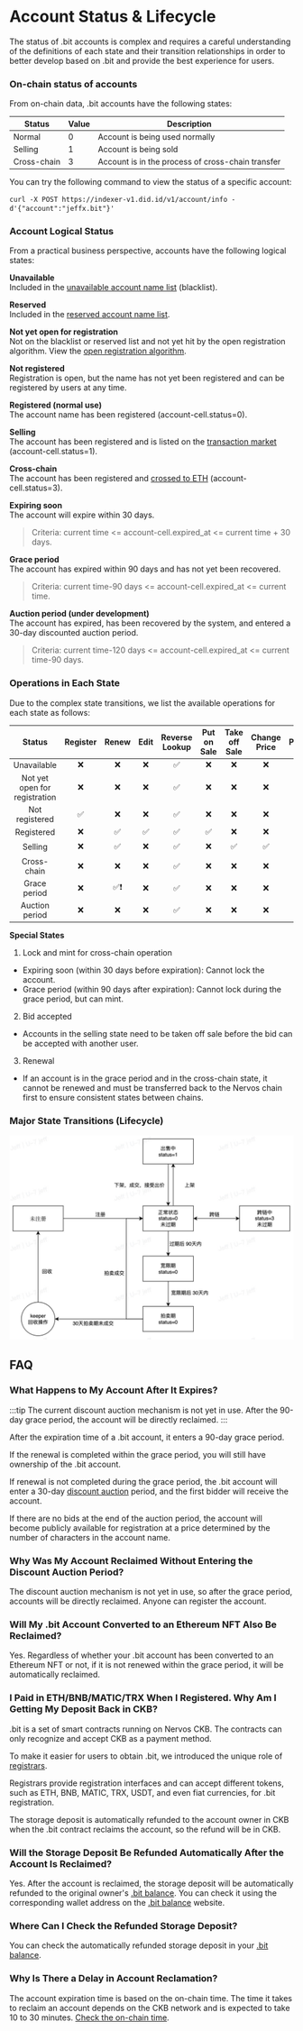 # Account Status & Lifecycle
The status of .bit accounts is complex and requires a careful understanding of the definitions of each state and their transition relationships in order to better develop based on .bit and provide the best experience for users.

### On-chain status of accounts
From on-chain data, .bit accounts have the following states:

| Status      | Value | Description                                       |
|-------------|-------|---------------------------------------------------|
| Normal      | 0     | Account is being used normally                    |
| Selling     | 1     | Account is being sold                             |
| Cross-chain | 3     | Account is in the process of cross-chain transfer |

You can try the following command to view the status of a specific account:

```shell
curl -X POST https://indexer-v1.did.id/v1/account/info -d'{"account":"jeffx.bit"}'
```

### Account Logical Status
From a practical business perspective, accounts have the following logical states:

**Unavailable**  
Included in the [unavailable account name list](https://github.com/dotbitHQ/cell-data-generator/blob/master/data/unavailable_account_hashes.txt) (blacklist).

**Reserved**  
Included in the [reserved account name list](https://github.com/dotbitHQ/cell-data-generator/blob/master/data/reserved_accounts.txt).

**Not yet open for registration**  
Not on the blacklist or reserved list and not yet hit by the open registration algorithm. View the [open registration algorithm](../register-das/open-registration-rules.md).

**Not registered**  
Registration is open, but the name has not yet been registered and can be registered by users at any time.

**Registered (normal use)**  
The account name has been registered (account-cell.status=0).

**Selling**  
The account has been registered and is listed on the [transaction market](https://did.top/) (account-cell.status=1).

**Cross-chain**  
The account has been registered and [crossed to ETH](./eth-nft.md) (account-cell.status=3).

**Expiring soon**  
The account will expire within 30 days.
> Criteria: current time <= account-cell.expired_at <= current time + 30 days.

**Grace period**  
The account has expired within 90 days and has not yet been recovered.
> Criteria: current time-90 days <= account-cell.expired_at <= current time.

**Auction period (under development)**  
The account has expired, has been recovered by the system, and entered a 30-day discounted auction period.
> Criteria: current time-120 days <= account-cell.expired_at <= current time-90 days.

### Operations in Each State
Due to the complex state transitions, we list the available operations for each state as follows:

|            Status             | Register | Renew | Edit | Reverse Lookup | Put on Sale | Take off Sale | Change Price | Purchase | Bid | Modify Bid | Bid Accepted |
|:-----------------------------:|:--------:|:-----:|:----:|:--------------:|:-----------:|:-------------:|:------------:|:--------:|:---:|:----------:|:------------:|
|          Unavailable          |    ❌     |   ❌   |  ❌   |       ✅        |      ❌      |       ❌       |      ❌       |    ❌     |  ✅  |     ✅      |      ❌       |
| Not yet open for registration |    ❌     |   ❌   |  ❌   |       ✅        |      ❌      |       ❌       |      ❌       |    ❌     |  ✅  |     ✅      |      ❌       |
|        Not registered         |    ✅     |   ❌   |  ❌   |       ✅        |      ❌      |       ❌       |      ❌       |    ❌     |  ✅  |     ✅      |      ❌       |
|          Registered           |    ❌     |   ✅   |  ✅   |       ✅        |      ✅      |       ❌       |      ❌       |    ❌     |  ✅  |     ✅      |      ✅       |
|            Selling            |    ❌     |   ✅   |  ❌   |       ✅        |      ❌      |       ✅       |      ✅       |    ✅     |  ✅  |     ✅      |      ❌❗      |
|          Cross-chain          |    ❌     |   ❌   |  ❌   |       ✅        |      ❌      |       ❌       |      ❌       |    ❌     |  ✅  |     ✅      |      ❌       |
|         Grace period          |    ❌     |  ✅❗   |  ❌   |       ✅        |      ❌      |       ❌       |      ❌       |    ❌     |  ✅  |     ✅      |      ❌       |
|        Auction period         |    ❌     |   ❌   |  ❌   |       ✅        |      ❌      |       ❌       |      ❌       |    ❌     |  ✅  |     ✅      |      ❌       |

**Special States**
1. Lock and mint for cross-chain operation
- Expiring soon (within 30 days before expiration): Cannot lock the account.
- Grace period (within 90 days after expiration): Cannot lock during the grace period, but can mint.
2. Bid accepted
- Accounts in the selling state need to be taken off sale before the bid can be accepted with another user.
3. Renewal
- If an account is in the grace period and in the cross-chain state, it cannot be renewed and must be transferred back to the Nervos chain first to ensure consistent states between chains.

### Major State Transitions (Lifecycle)
![State Transitions](./image-lifecycle.jpg)

## FAQ

### What Happens to My Account After It Expires?

:::tip
The current discount auction mechanism is not yet in use. After the 90-day grace period, the account will be directly reclaimed.
:::

After the expiration time of a .bit account, it enters a 90-day grace period.

If the renewal is completed within the grace period, you will still have ownership of the .bit account.

If renewal is not completed during the grace period, the .bit account will enter a 30-day [discount auction](https://en.wikipedia.org/wiki/Reverse_auction) period, and the first bidder will receive the account.

If there are no bids at the end of the auction period, the account will become publicly available for registration at a price determined by the number of characters in the account name.

### Why Was My Account Reclaimed Without Entering the Discount Auction Period?

The discount auction mechanism is not yet in use, so after the grace period, accounts will be directly reclaimed. Anyone can register the account.

### Will My .bit Account Converted to an Ethereum NFT Also Be Reclaimed?

Yes. Regardless of whether your .bit account has been converted to an Ethereum NFT or not, if it is not renewed within the grace period, it will be automatically reclaimed.

### I Paid in ETH/BNB/MATIC/TRX When I Registered. Why Am I Getting My Deposit Back in CKB?

.bit is a set of smart contracts running on Nervos CKB. The contracts can only recognize and accept CKB as a payment method.

To make it easier for users to obtain .bit, we introduced the unique role of [registrars](../contribute-to-das/registrar.md).

Registrars provide registration interfaces and can accept different tokens, such as ETH, BNB, MATIC, TRX, USDT, and even fiat currencies, for .bit registration.

The storage deposit is automatically refunded to the account owner in CKB when the .bit contract reclaims the account, so the refund will be in CKB.

### Will the Storage Deposit Be Refunded Automatically After the Account Is Reclaimed?

Yes. After the account is reclaimed, the storage deposit will be automatically refunded to the original owner's [.bit balance](https://balance.did.id/). You can check it using the corresponding wallet address on the [.bit balance](https://balance.did.id/) website.

### Where Can I Check the Refunded Storage Deposit?

You can check the automatically refunded storage deposit in your [.bit balance](https://balance.did.id/).

### Why Is There a Delay in Account Reclamation?

The account expiration time is based on the on-chain time. The time it takes to reclaim an account depends on the CKB network and is expected to take 10 to 30 minutes. [Check the on-chain time](https://app.did.id/explorer). 
